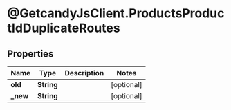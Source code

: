 # @GetcandyJsClient.ProductsProductIdDuplicateRoutes

## Properties

Name | Type | Description | Notes
------------ | ------------- | ------------- | -------------
**old** | **String** |  | [optional] 
**_new** | **String** |  | [optional] 


